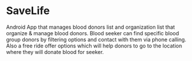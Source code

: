 # SaveLife
Android App that manages blood donors list and organization list that organize & manage blood donors. Blood seeker can find specific blood group donors by filtering options and contact with them via phone calling. Also a free ride offer options which will help donors to go to the location where they will donate blood for seeker.
